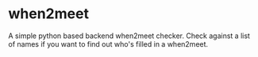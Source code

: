 # when2meet

A simple python based backend when2meet checker. Check against a list of names if you want to find out who's filled in a when2meet.
